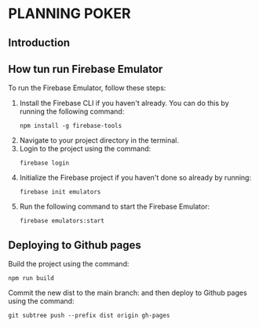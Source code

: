 # PLANNING POKER

## Introduction
## How tun run Firebase Emulator
To run the Firebase Emulator, follow these steps:
1. Install the Firebase CLI if you haven't already. You can do this by running the following command:
   ```
   npm install -g firebase-tools
   ```
2. Navigate to your project directory in the terminal.
3. Login to the project using the command:
   ```
   firebase login
   ```
4. Initialize the Firebase project if you haven't done so already by running:
   ```
   firebase init emulators
   ```
5. Run the following command to start the Firebase Emulator:
   ```
   firebase emulators:start
   ```
   
## Deploying to Github pages
Build the project using the command:
```
npm run build
```
Commit the new dist to the main branch:
and then deploy to Github pages using the command:
```
git subtree push --prefix dist origin gh-pages
```